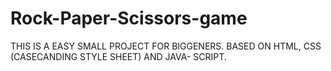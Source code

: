 # Rock-Paper-Scissors-game
THIS IS A EASY  SMALL PROJECT FOR BIGGENERS. 
BASED ON HTML, CSS (CASECANDING STYLE SHEET) AND JAVA- SCRIPT.
